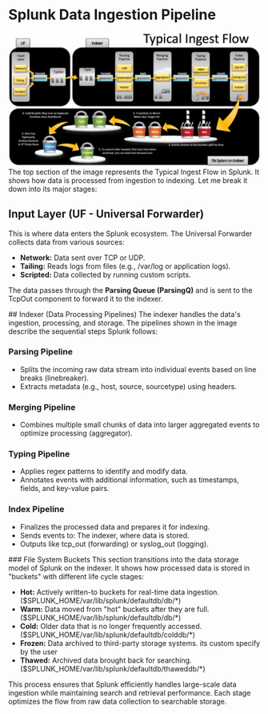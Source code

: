 # Splunk Data Ingestion Pipeline 
![](how_index_flow.png)
The top section of the image represents the Typical Ingest Flow in Splunk. It shows how data is processed from ingestion to indexing. Let me break it down into its major stages:

## Input Layer (UF - Universal Forwarder)
This is where data enters the Splunk ecosystem. The Universal Forwarder collects data from various sources:
- **Network:** Data sent over TCP or UDP.
- **Tailing:** Reads logs from files (e.g., /var/log or application logs).
- **Scripted:** Data collected by running custom scripts.

The data passes through the **Parsing Queue (ParsingQ)** and is sent to the TcpOut component to forward it to the indexer.

## Indexer (Data Processing Pipelines)
The indexer handles the data's ingestion, processing, and storage. The pipelines shown in the image describe the sequential steps Splunk follows:

### Parsing Pipeline
- Splits the incoming raw data stream into individual events based on line breaks (linebreaker).
- Extracts metadata (e.g., host, source, sourcetype) using headers.

### Merging Pipeline
- Combines multiple small chunks of data into larger aggregated events to optimize processing (aggregator).

### Typing Pipeline
- Applies regex patterns to identify and modify data.
- Annotates events with additional information, such as timestamps, fields, and key-value pairs.

### Index Pipeline
- Finalizes the processed data and prepares it for indexing.
- Sends events to: The indexer, where data is stored.
- Outputs like tcp_out (forwarding) or syslog_out (logging).

### File System Buckets
This section transitions into the data storage model of Splunk on the indexer. It shows how processed data is stored in "buckets" with different life cycle stages:
- **Hot:** Actively written-to buckets for real-time data ingestion. ($SPLUNK_HOME/var/lib/splunk/defaultdb/db/*)
- **Warm:** Data moved from "hot" buckets after they are full. ($SPLUNK_HOME/var/lib/splunk/defaultdb/db/*)
- **Cold:** Older data that is no longer frequently accessed. ($SPLUNK_HOME/var/lib/splunk/defaultdb/colddb/*)
- **Frozen:** Data archived to third-party storage systems. its custom specify by the user
- **Thawed:** Archived data brought back for searching. ($SPLUNK_HOME/var/lib/splunk/defaultdb/thaweddb/*)

This process ensures that Splunk efficiently handles large-scale data ingestion while maintaining search and retrieval performance. Each stage optimizes the flow from raw data collection to searchable storage.
